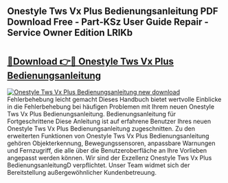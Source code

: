 ## Onestyle Tws Vx Plus Bedienungsanleitung PDF Download Free - Part-KSz User Guide Repair - Service Owner Edition LRlKb

# <h2><a href="http://df3f1ni.blite.top/?on=Onestyle+Tws+Vx+Plus+Bedienungsanleitung">🔗Download 👉🔴 Onestyle Tws Vx Plus Bedienungsanleitung</a></h2>

[![Onestyle Tws Vx Plus Bedienungsanleitung new download](https://i.imgur.com/lujVjoI.png)](http://df3f1ni.blite.top/?on=Onestyle+Tws+Vx+Plus+Bedienungsanleitung)
Fehlerbehebung leicht gemacht Dieses Handbuch bietet wertvolle Einblicke in die Fehlerbehebung bei häufigen Problemen mit Ihrem neuen Onestyle Tws Vx Plus Bedienungsanleitung. Bedienungsanleitung für Fortgeschrittene Diese Anleitung ist auf erfahrene Benutzer Ihres neuen Onestyle Tws Vx Plus Bedienungsanleitung zugeschnitten. Zu den erweiterten Funktionen von Onestyle Tws Vx Plus Bedienungsanleitung gehören Objekterkennung, Bewegungssensoren, anpassbare Warnungen und Fernzugriff, die alle über die Benutzeroberfläche an Ihre Vorlieben angepasst werden können. Wir sind der Exzellenz Onestyle Tws Vx Plus BedienungsanleitungD verpflichtet. Unser Team widmet sich der Bereitstellung außergewöhnlicher Kundenbetreuung.
